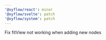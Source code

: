 ```yaml
---
'@xyflow/react': minor
'@xyflow/svelte': patch
'@xyflow/system': patch
---
```


Fix fitView not working when adding new nodes

